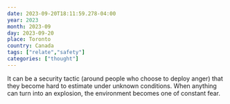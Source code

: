 ```yaml
---
date: 2023-09-20T18:11:59.278-04:00
year: 2023
month: 2023-09
day: 2023-09-20
place: Toronto
country: Canada
tags: ["relate","safety"]
categories: ["thought"]
---
```

It can be a security tactic (around people who choose to deploy anger) that they become hard to estimate under unknown conditions. When anything can turn into an explosion, the environment becomes one of constant fear.
